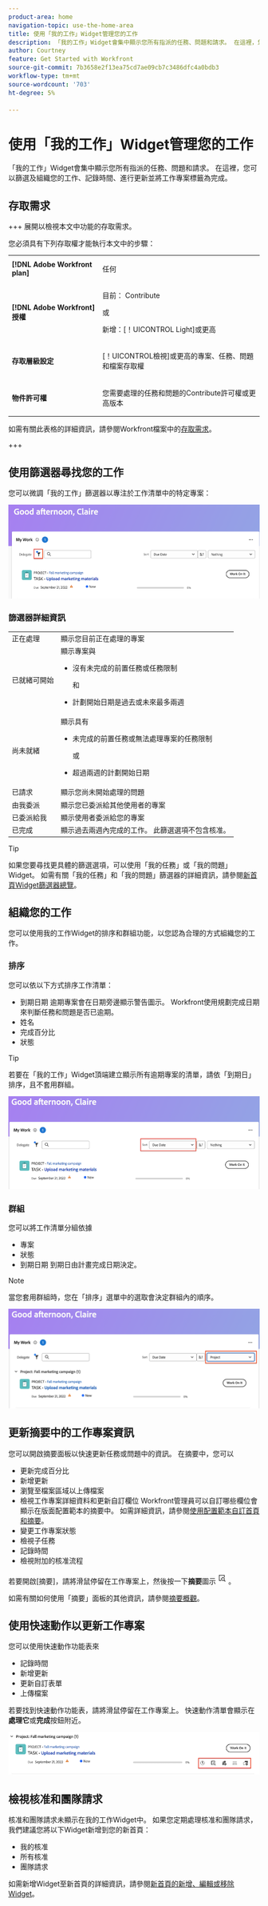 ```yaml
---
product-area: home
navigation-topic: use-the-home-area
title: 使用「我的工作」Widget管理您的工作
description: 「我的工作」Widget會集中顯示您所有指派的任務、問題和請求。 在這裡，您可以篩選及組織您的工作、記錄時間、進行更新並將工作專案標籤為完成。
author: Courtney
feature: Get Started with Workfront
source-git-commit: 7b3658e2f13ea75cd7ae09cb7c3486dfc4a0bdb3
workflow-type: tm+mt
source-wordcount: '703'
ht-degree: 5%

---
```



# 使用「我的工作」Widget管理您的工作

「我的工作」Widget會集中顯示您所有指派的任務、問題和請求。 在這裡，您可以篩選及組織您的工作、記錄時間、進行更新並將工作專案標籤為完成。

## 存取需求

+++ 展開以檢視本文中功能的存取需求。

您必須具有下列存取權才能執行本文中的步驟：

<table style="table-layout:auto"> 
 <col> 
 </col> 
 <col> 
 </col> 
 <tbody> 
  <tr> 
   <td role="rowheader"><strong>[!DNL Adobe Workfront plan]</strong></td> 
   <td> <p>任何</p> </td> 
  </tr> 
  <tr> 
   <td role="rowheader"><strong>[!DNL Adobe Workfront] 授權</strong></td> 
   <td> <p>目前： Contribute</p>
   <p>或</p> 
   <p>新增：[！UICONTROL Light]或更高<p> 
  </td> 
  </tr> </ul>
  <tr> 
   <td role="rowheader"><strong>存取層級設定</strong></td> 
   <td> <p>[！UICONTROL檢視]或更高的專案、任務、問題和檔案存取權</p> </td> 
  </tr>  
  <tr> 
   <td role="rowheader"><strong>物件許可權</strong></td> 
   <td> <p>您需要處理的任務和問題的Contribute許可權或更高版本</p>  </td> 
  </tr> 
 </tbody> 
</table>

如需有關此表格的詳細資訊，請參閱Workfront檔案中的[存取需求](/help/quicksilver/administration-and-setup/add-users/access-levels-and-object-permissions/access-level-requirements-in-documentation.md)。

+++

## 使用篩選器尋找您的工作

您可以微調「我的工作」篩選器以專注於工作清單中的特定專案：

![](assets/filter-my-work-widget.png)

### 篩選器詳細資訊

<table>
  <tbody>
    <tr>
      <td>正在處理</td>
      <td>顯示您目前正在處理的專案</td>
    </tr>
    <tr>
      <td>已就緒可開始</td>
      <td>顯示專案與 
      <ul>
      <li>沒有未完成的前置任務或任務限制</li>
      <p>和</p>
      <li>計劃開始日期是過去或未來最多兩週</li>
      </ul>
      </td>
    </tr>
    <tr>
      <td>尚未就緒</td>
      <td>顯示具有
       <ul>
      <li>未完成的前置任務或無法處理專案的任務限制</li>
      <p>或</p>
      <li>超過兩週的計劃開始日期</li>
      </ul>
       </td>
    </tr>
    <tr>
      <td>已請求</td>
      <td>顯示您尚未開始處理的問題</td>
    </tr>
    <tr>
      <td>由我委派</td>
      <td>顯示您已委派給其他使用者的專案</td>
    </tr>
    <tr>
      <td>已委派給我</td>
      <td>顯示使用者委派給您的專案</td>
    </tr>
    <tr>
      <td>已完成</td>
      <td>顯示過去兩週內完成的工作。 此篩選選項不包含核准。</td>
    </tr>
  </tbody>
</table>

>[!TIP]
>
>如果您要尋找更具體的篩選選項，可以使用「我的任務」或「我的問題」Widget。 如需有關「我的任務」和「我的問題」篩選器的詳細資訊，請參閱[新首頁Widget篩選器總覽](/help/quicksilver/workfront-basics/using-home/new-home/widget-filter-overview-new-home.md)。

## 組織您的工作

您可以使用我的工作Widget的排序和群組功能，以您認為合理的方式組織您的工作。

### 排序

您可以依以下方式排序工作清單：

* 到期日期
逾期專案會在日期旁邊顯示警告圖示。 Workfront使用規劃完成日期來判斷任務和問題是否已逾期。
* 姓名
* 完成百分比
* 狀態

>[!TIP]
>
>若要在「我的工作」Widget頂端建立顯示所有逾期專案的清單，請依「到期日」排序，且不套用群組。


![](assets/sort-my-work-widget.png)

### 群組

您可以將工作清單分組依據

* 專案
* 狀態
* 到期日期
到期日由計畫完成日期決定。

>[!NOTE]
>
>當您套用群組時，您在「排序」選單中的選取會決定群組內的順序。


![](assets/group-my-work-widget.png)

## 更新摘要中的工作專案資訊

您可以開啟摘要面板以快速更新任務或問題中的資訊。 在摘要中，您可以

* 更新完成百分比
* 新增更新
* 瀏覽至檔案區域以上傳檔案
* 檢視工作專案詳細資料和更新自訂欄位
Workfront管理員可以自訂哪些欄位會顯示在版面配置範本的摘要中。 如需詳細資訊，請參閱[使用配置範本自訂首頁和摘要](/help/quicksilver/administration-and-setup/customize-workfront/use-layout-templates/customize-home-summary-layout-template.md)。
* 變更工作專案狀態
* 檢視子任務
* 記錄時間
* 檢視附加的核准流程

若要開啟[摘要]，請將滑鼠停留在工作專案上，然後按一下&#x200B;**摘要**&#x200B;圖示![](assets/open-summary-new-home.png)。

如需有關如何使用「摘要」面板的其他資訊，請參閱[摘要概觀](/help/quicksilver/workfront-basics/the-new-workfront-experience/summary-overview.md)。

## 使用快速動作以更新工作專案

您可以使用快速動作功能表來

* 記錄時間
* 新增更新
* 更新自訂表單
* 上傳檔案

若要找到快速動作功能表，請將滑鼠停留在工作專案上。 快速動作清單會顯示在&#x200B;**處理它**&#x200B;或&#x200B;**完成**&#x200B;按鈕附近。

![](assets/quick-actions-new-home.png)


## 檢視核准和團隊請求

核准和團隊請求未顯示在我的工作Widget中。 如果您定期處理核准和團隊請求，我們建議您將以下Widget新增到您的新首頁：

* 我的核准
* 所有核准
* 團隊請求

如需新增Widget至新首頁的詳細資訊，請參閱[新首頁的新增、編輯或移除Widget](/help/quicksilver/workfront-basics/using-home/new-home/add-edit-remove-widgets-in-new-home.md)。





